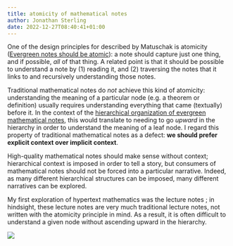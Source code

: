 ```yaml
---
title: atomicity of mathematical notes
author: Jonathan Sterling
date: 2022-12-27T08:40:41+01:00
---
```


One of the design principles for [](tfmt-0003) described by Matuschak is atomicity ([Evergreen notes should be atomic](https://notes.andymatuschak.org/Evergreen_notes?stackedNotes=z4Rrmh17vMBbauEGnFPTZSK3UmdsGExLRfZz1)): a note should capture just one thing, and if possible, *all* of that thing. A related point is that it should be possible to understand a note by (1) reading it, and (2) traversing the notes that it links to and recursively understanding those notes.

Traditional mathematical notes do *not* achieve this kind of atomicity: understanding the meaning of a particular node (e.g. a theorem or definition) usually requires understanding everything that came (textually) before it. In the context of the [hierarchical organization of evergreen mathematical notes](tfmt-0005), this would translate to needing to go *upward* in the hierarchy in order to understand the meaning of a leaf node. I regard this property of traditional mathematical notes as a defect: **we should prefer explicit context over implicit context**.

High-quality mathematical notes should make sense without context; hierarchical context is imposed in order to tell a story, but consumers of mathematical notes should not be forced into a particular narrative. Indeed, as many different hierarchical structures can be imposed, many different narratives can be explored.

My first exploration of hypertext mathematics was the lecture notes [](frct-003I); in hindsight, these lecture notes are very much traditional lecture notes, not written with the atomicity principle in mind. As a result, it is often difficult to understand a given node without ascending upward in the hierarchy.

![](tfmt-0008)
